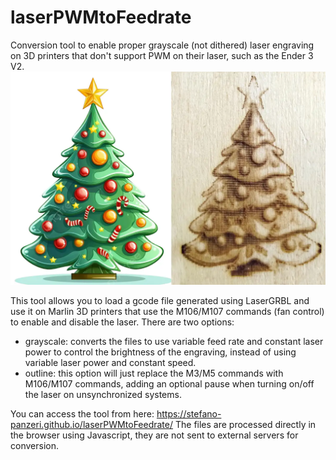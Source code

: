 # laserPWMtoFeedrate
Conversion tool to enable proper grayscale (not dithered) laser engraving on 3D printers that don't support PWM on their laser, such as the Ender 3 V2.
![Example picture comparing the original PNG file representing a Christmas tree with the engraved version made on a Creality Ender 3 V2 using this converter.](./grayscale-example.webp)

This tool allows you to load a gcode file generated using LaserGRBL and use it on Marlin 3D printers that use the M106/M107 commands (fan control) to enable and disable the laser.
There are two options:
- grayscale: converts the files to use variable feed rate and constant laser power to control the brightness of the engraving, instead of using variable laser power and constant speed.
- outline: this option will just replace the M3/M5 commands with M106/M107 commands, adding an optional pause when turning on/off the laser on unsynchronized systems.

You can access the tool from here: https://stefano-panzeri.github.io/laserPWMtoFeedrate/
The files are processed directly in the browser using Javascript, they are not sent to external servers for conversion.

